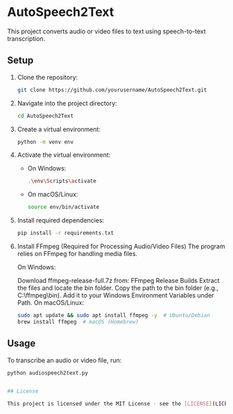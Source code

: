 # AutoSpeech2Text

This project converts audio or video files to text using speech-to-text transcription.

## Setup

1. Clone the repository:
   ```bash
   git clone https://github.com/yourusername/AutoSpeech2Text.git
   ```

2. Navigate into the project directory:
   ```bash
   cd AutoSpeech2Text
   ```

3. Create a virtual environment:
   ```bash
   python -m venv env
   ```

4. Activate the virtual environment:
   - On Windows:
     ```bash
     .\env\Scripts\activate
     ```
   - On macOS/Linux:
     ```bash
     source env/bin/activate
     ```

5. Install required dependencies:
   ```bash
   pip install -r requirements.txt

   ```

6. Install FFmpeg (Required for Processing Audio/Video Files)
   The program relies on FFmpeg for handling media files.

   On Windows:

   Download ffmpeg-release-full.7z from: FFmpeg Release Builds
   Extract the files and locate the bin folder.
   Copy the path to the bin folder (e.g., C:\ffmpeg\bin).
   Add it to your Windows Environment Variables under Path.
   On macOS/Linux:


    ```bash
   sudo apt update && sudo apt install ffmpeg -y  # Ubuntu/Debian
   brew install ffmpeg  # macOS (Homebrew)

   ```
   
   

## Usage

To transcribe an audio or video file, run:
```bash
python audiospeech2text.py


## License

This project is licensed under the MIT License - see the [LICENSE](LICENSE) file for details.

